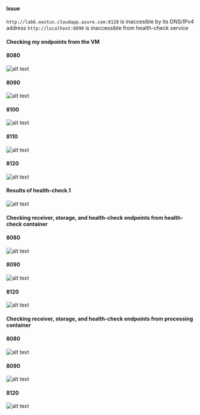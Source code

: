<h4> Issue </h4>

```http://lab6.eastus.cloudapp.azure.com:8120``` is inaccesible by its DNS/IPv4 address
```http://localhost:8090``` is inaccessible from health-check service

<h4>Checking my endpoints from the VM</h4>

<h4>8080</h4>

![alt text](./Images/8080fromVM.png)

<h4>8090</h4>

![alt text](./Images/8090fromVM.png)

<h4>8100</h4>

![alt text](./Images/8100fromVM.png)

<h4>8110</h4>

![alt text](./Images/8110fromVM.png)

<h4>8120</h4>

![alt text](./Images/8120fromVM.png)

<h4>Results of health-check.1</h4>

![alt text](./Images/Health-Check.png)

<h4>Checking receiver, storage, and health-check endpoints from health-check container<h4>

<h4>8080</h4>

![alt text](./Images/8080fromHealth.png)

<h4>8090</h4>

![alt text](./Images/8090fromHealth.png)

<h4>8120</h4>

![alt text](./Images/8120fromHealth.png)

<h4>Checking receiver, storage, and health-check endpoints from processing container</h4>

<h4>8080</h4>

![alt text](./Images/8080fromProcessing.png)

<h4>8090</h4>

![alt text](./Images/8090fromProcessing.png)

<h4>8120</h4>

![alt text](./Images/8120fromProcessing.png)